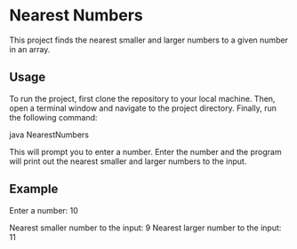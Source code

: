# Nearest Numbers
This project finds the nearest smaller and larger numbers to a given number in an array.

## Usage
To run the project, first clone the repository to your local machine. Then, open a terminal window and navigate to the project directory. Finally, run the following command:

java NearestNumbers

This will prompt you to enter a number. Enter the number and the program will print out the nearest smaller and larger numbers to the input.

## Example
Enter a number: 10

Nearest smaller number to the input: 9
Nearest larger number to the input: 11